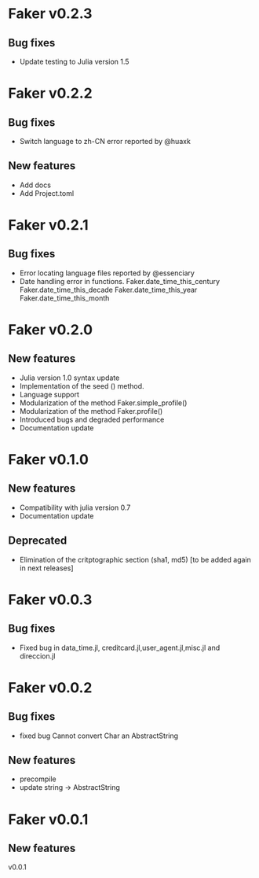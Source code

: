
# Faker v0.2.3

## Bug fixes
- Update testing to Julia version 1.5

# Faker v0.2.2

## Bug fixes
- Switch language to zh-CN error reported by @huaxk

## New features
- Add docs
- Add Project.toml

# Faker v0.2.1

## Bug fixes

- Error locating language files reported by @essenciary
- Date handling error in functions.
Faker.date_time_this_century
Faker.date_time_this_decade
Faker.date_time_this_year
Faker.date_time_this_month

# Faker v0.2.0

## New features
- Julia version 1.0 syntax update
- Implementation of the seed () method.
- Language support
- Modularization of the method Faker.simple_profile()
- Modularization of the method Faker.profile()
- Introduced bugs and degraded performance
- Documentation update

# Faker v0.1.0

## New features

- Compatibility with julia version 0.7
- Documentation update

## Deprecated
- Elimination of the critptographic section (sha1, md5) [to be added again in next releases]

# Faker v0.0.3

## Bug fixes
- Fixed bug in data_time.jl, creditcard.jl,user_agent.jl,misc.jl and direccion.jl

# Faker v0.0.2

## Bug fixes

- fixed bug Cannot convert Char an AbstractString

## New features

- precompile
- update string -> AbstractString



# Faker v0.0.1
## New features
v0.0.1